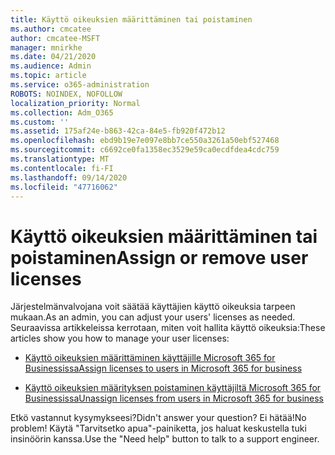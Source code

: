 ```yaml
---
title: Käyttö oikeuksien määrittäminen tai poistaminen
ms.author: cmcatee
author: cmcatee-MSFT
manager: mnirkhe
ms.date: 04/21/2020
ms.audience: Admin
ms.topic: article
ms.service: o365-administration
ROBOTS: NOINDEX, NOFOLLOW
localization_priority: Normal
ms.collection: Adm_O365
ms.custom: ''
ms.assetid: 175af24e-b863-42ca-84e5-fb920f472b12
ms.openlocfilehash: ebd9b19e7e097e8bb7ce550a3261a50ebf527468
ms.sourcegitcommit: c6692ce0fa1358ec3529e59ca0ecdfdea4cdc759
ms.translationtype: MT
ms.contentlocale: fi-FI
ms.lasthandoff: 09/14/2020
ms.locfileid: "47716062"
---
```

# <a name="assign-or-remove-user-licenses"></a><span data-ttu-id="460f5-102">Käyttö oikeuksien määrittäminen tai poistaminen</span><span class="sxs-lookup"><span data-stu-id="460f5-102">Assign or remove user licenses</span></span>

<span data-ttu-id="460f5-103">Järjestelmänvalvojana voit säätää käyttäjien käyttö oikeuksia tarpeen mukaan.</span><span class="sxs-lookup"><span data-stu-id="460f5-103">As an admin, you can adjust your users' licenses as needed.</span></span> <span data-ttu-id="460f5-104">Seuraavissa artikkeleissa kerrotaan, miten voit hallita käyttö oikeuksia:</span><span class="sxs-lookup"><span data-stu-id="460f5-104">These articles show you how to manage your user licenses:</span></span>
  
- [<span data-ttu-id="460f5-105">Käyttö oikeuksien määrittäminen käyttäjille Microsoft 365 for Businessissa</span><span class="sxs-lookup"><span data-stu-id="460f5-105">Assign licenses to users in Microsoft 365 for business</span></span>](https://docs.microsoft.com/azure/active-directory/fundamentals/license-users-groups?context=azure/active-directory/users-groups-roles/context/ugr-context)

- [<span data-ttu-id="460f5-106">Käyttö oikeuksien määrityksen poistaminen käyttäjiltä Microsoft 365 for Businessissa</span><span class="sxs-lookup"><span data-stu-id="460f5-106">Unassign licenses from users in Microsoft 365 for business</span></span>](https://docs.microsoft.com/azure/active-directory/fundamentals/license-users-groups?context=azure/active-directory/users-groups-roles/context/ugr-context#remove-a-license)

<span data-ttu-id="460f5-107">Etkö vastannut kysymykseesi?</span><span class="sxs-lookup"><span data-stu-id="460f5-107">Didn't answer your question?</span></span> <span data-ttu-id="460f5-108">Ei hätää!</span><span class="sxs-lookup"><span data-stu-id="460f5-108">No problem!</span></span> <span data-ttu-id="460f5-109">Käytä "Tarvitsetko apua"-painiketta, jos haluat keskustella tuki insinöörin kanssa.</span><span class="sxs-lookup"><span data-stu-id="460f5-109">Use the "Need help" button to talk to a support engineer.</span></span>